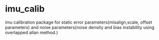 # imu_calib
imu calibration package for static error parameters(misalign,scale, offset parameters) and noise parameters(noise density and bias instability using overlapped allan method.)
